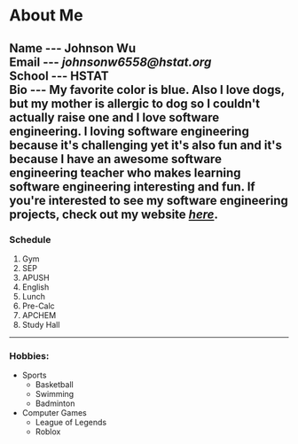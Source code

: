 # About Me  
Name --- Johnson Wu  
Email --- _johnsonw6558@hstat.org_  
School --- HSTAT  
Bio --- My favorite color is blue. Also I love dogs, but my mother is allergic to dog so I couldn't actually raise one and I love software engineering. I loving software engineering because it's challenging yet it's also fun and it's because I have an awesome software engineering teacher who makes learning software engineering interesting and fun. If you're interested to see my software engineering projects, check out my website [**_here_**](https://sites.google.com/a/hstat.org/johnsonw6558sep11/home).  
---  
### Schedule  
1. Gym
2. SEP
3. APUSH
4. English
5. Lunch
6. Pre-Calc
7. APCHEM 
8. Study Hall
---  
### Hobbies:
* Sports
  * Basketball
  * Swimming
  * Badminton
* Computer Games
  * League of Legends
  * Roblox